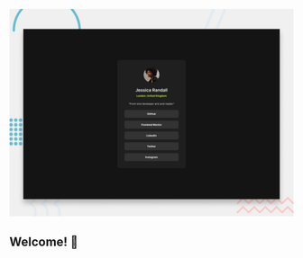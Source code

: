 
![Design preview for the Social links profile coding challenge](./design/desktop-preview.jpg)

## Welcome! 👋

